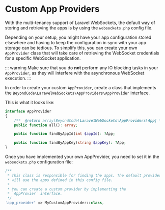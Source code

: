 # Custom App Providers

With the multi-tenancy support of Laravel WebSockets, the default way of storing and retrieving the apps is by using the `websockets.php` config file.

Depending on your setup, you might have your app configuration stored elsewhere and having to keep the configuration in sync with your app storage can be tedious. To simplify this, you can create your own `AppProvider` class that will take care of retrieving the WebSocket credentials for a specific WebSocket application.

::: warning
Make sure that you do **not** perform any IO blocking tasks in your `AppProvider`, as they will interfere with the asynchronous WebSocket execution.
:::

In order to create your custom `AppProvider`, create a class that implements the `BeyondCode\LaravelWebSockets\AppProviders\AppProvider` interface.

This is what it looks like:

```php
interface AppProvider
{
    /**  @return array[BeyondCode\LaravelWebSockets\AppProviders\App] */
    public function all(): array;

    public function findByAppId(int $appId): ?App;

    public function findByAppKey(string $appKey): ?App;
}
```

Once you have implemented your own AppProvider, you need to set it in the `websockets.php` configuration file:

```php	
/**
 * This class is responsible for finding the apps. The default provider
 * will use the apps defined in this config file.
 *
 * You can create a custom provider by implementing the
 * `AppProvier` interface.
 */
'app_provider' => MyCustomAppProvider::class,
```
